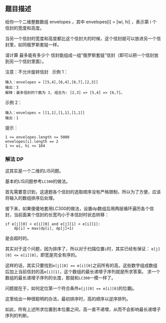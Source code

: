 ## 题目描述
给你一个二维整数数组 envelopes ，其中 envelopes[i] = [wi, hi] ，表示第 i 个信封的宽度和高度。

当另一个信封的宽度和高度都比这个信封大的时候，这个信封就可以放进另一个信封里，如同俄罗斯套娃一样。

请计算 最多能有多少个 信封能组成一组“俄罗斯套娃”信封（即可以把一个信封放到另一个信封里面）。

注意：不允许旋转信封
 
示例 1：
```
输入：envelopes = [[5,4],[6,4],[6,7],[2,3]]
输出：3
解释：最多信封的个数为 3, 组合为: [2,3] => [5,4] => [6,7]。
```
示例 2：
```
输入：envelopes = [[1,1],[1,1],[1,1]]
输出：1
```

提示：
```
1 <= envelopes.length <= 5000
envelopes[i].length == 2
1 <= wi, hi <= 104
```

### 解法 DP
这其实是一个二维的LIS问题。

基本的LIS问题参考`LC300`的做法。

首先需要意识到，这道题各个信封的选取顺序没有严格限制，所以为了方便，应该将输入的数组排序后处理。

接下来，如果傻傻地套用LC300的做法，设置dp数组后用两层循环遍历各个信封，当前面某个信封的长宽均小于本信封时状态转移：
```text
if e[j][0] < e[i][0] and e[j][1] < e[i][1]:
    dp[i] = max(dp[i], dp[j]+1)
```
是会超时的。

其实对于这个问题，因为排序了，所以对于扫描位置`i`时，其实已经有保证：
`e[j][0] <= e[i][0]`，即宽是完全有序的。

这样的话，其实只要找到`e[j][0] == e[i][0]`之前所有的高，这些数字组成数组后加上当前信封的高`e[i][1]`，这个数组的最长递增子序列就是所求答案。
求一个数组的最长递增子序列的长度，那就和`LC300`一模一样了。

问题就在于，如何定位第一个符合条件`e[j][0] == e[i][0]`的位置j。

这里给出一种很聪明的办法，最初排序时，高的顺序以逆序排列。

如此，所有上述所求位置到本位置之间，高一直不递增，从而不会影响最长递增子序列的判断。